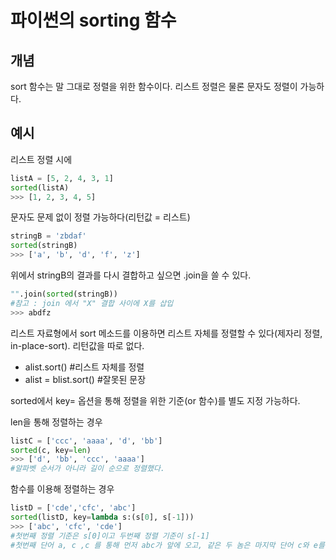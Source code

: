# 파이썬의 sorting 함수

## 개념
sort 함수는 말 그대로 정렬을 위한 함수이다. 리스트 정렬은 물론 문자도 정렬이 가능하다.

## 예시

리스트 정렬 시에
```py
listA = [5, 2, 4, 3, 1]  
sorted(listA)
>>> [1, 2, 3, 4, 5]
```

문자도 문제 없이 정렬 가능하다(리턴값 = 리스트)
```py
stringB = 'zbdaf'  
sorted(stringB)
>>> ['a', 'b', 'd', 'f', 'z']
```

위에서 stringB의 결과를 다시 결합하고 싶으면 .join을 쓸 수 있다.  
```py
"".join(sorted(stringB))
#참고 : join 에서 "X" 결합 사이에 X를 삽입
>>> abdfz
```

리스트 자료형에서 sort 메소드를 이용하면 리스트 자체를 정렬할 수 있다(제자리 정렬, in-place-sort). 리턴값을 따로 없다.  

- alist.sort() #리스트 자체를 정렬  
- alist = blist.sort() #잘못된 문장  

sorted에서 key= 옵션을 통해 정렬을 위한 기준(or 함수)를 별도 지정 가능하다.  

len을 통해 정렬하는 경우
```py
listC = ['ccc', 'aaaa', 'd', 'bb']  
sorted(c, key=len)
>>> ['d', 'bb', 'ccc', 'aaaa']
#알파벳 순서가 아니라 길이 순으로 정렬했다.
```

함수를 이용해 정렬하는 경우  
```py
listD = ['cde','cfc', 'abc']
sorted(listD, key=lambda s:(s[0], s[-1]))
>>> ['abc', 'cfc', 'cde']
#첫번째 정렬 기준은 s[0]이고 두번째 정렬 기준이 s[-1]
#첫번째 단어 a, c ,c 를 통해 먼저 abc가 앞에 오고, 같은 두 놈은 마지막 단어 c와 e를 통해 cfc가 두번째로 왔다.
```